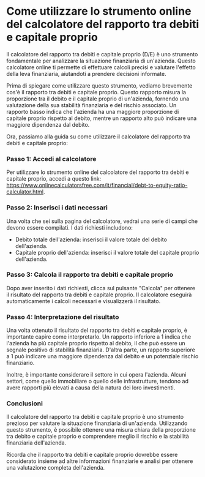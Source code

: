 Come utilizzare lo strumento online del calcolatore del rapporto tra debiti e capitale proprio
==============================================================================================

Il calcolatore del rapporto tra debiti e capitale proprio (D/E) è uno strumento fondamentale per analizzare la situazione finanziaria di un'azienda. Questo calcolatore online ti permette di effettuare calcoli precisi e valutare l'effetto della leva finanziaria, aiutandoti a prendere decisioni informate.

Prima di spiegare come utilizzare questo strumento, vediamo brevemente cos'è il rapporto tra debiti e capitale proprio. Questo rapporto misura la proporzione tra il debito e il capitale proprio di un'azienda, fornendo una valutazione della sua stabilità finanziaria e del rischio associato. Un rapporto basso indica che l'azienda ha una maggiore proporzione di capitale proprio rispetto al debito, mentre un rapporto alto può indicare una maggiore dipendenza dal debito.

Ora, passiamo alla guida su come utilizzare il calcolatore del rapporto tra debiti e capitale proprio:

### Passo 1: Accedi al calcolatore

Per utilizzare lo strumento online del calcolatore del rapporto tra debiti e capitale proprio, accedi a questo link: <https://www.onlinecalculatorsfree.com/it/financial/debt-to-equity-ratio-calculator.html>.

### Passo 2: Inserisci i dati necessari

Una volta che sei sulla pagina del calcolatore, vedrai una serie di campi che devono essere compilati. I dati richiesti includono:

- Debito totale dell'azienda: inserisci il valore totale del debito dell'azienda.
- Capitale proprio dell'azienda: inserisci il valore totale del capitale proprio dell'azienda.

### Passo 3: Calcola il rapporto tra debiti e capitale proprio

Dopo aver inserito i dati richiesti, clicca sul pulsante "Calcola" per ottenere il risultato del rapporto tra debiti e capitale proprio. Il calcolatore eseguirà automaticamente i calcoli necessari e visualizzerà il risultato.

### Passo 4: Interpretazione del risultato

Una volta ottenuto il risultato del rapporto tra debiti e capitale proprio, è importante capire come interpretarlo. Un rapporto inferiore a 1 indica che l'azienda ha più capitale proprio rispetto al debito, il che può essere un segnale positivo di stabilità finanziaria. D'altra parte, un rapporto superiore a 1 può indicare una maggiore dipendenza dal debito e un potenziale rischio finanziario.

Inoltre, è importante considerare il settore in cui opera l'azienda. Alcuni settori, come quello immobiliare o quello delle infrastrutture, tendono ad avere rapporti più elevati a causa della natura dei loro investimenti.

### Conclusioni

Il calcolatore del rapporto tra debiti e capitale proprio è uno strumento prezioso per valutare la situazione finanziaria di un'azienda. Utilizzando questo strumento, è possibile ottenere una misura chiara della proporzione tra debito e capitale proprio e comprendere meglio il rischio e la stabilità finanziaria dell'azienda.

Ricorda che il rapporto tra debiti e capitale proprio dovrebbe essere considerato insieme ad altre informazioni finanziarie e analisi per ottenere una valutazione completa dell'azienda.